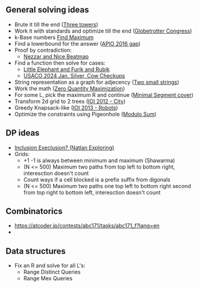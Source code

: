## General solving ideas

- Brute it till the end ([Three towers](https://szkopul.edu.pl/problemset/problem/Grfouq9u3g_TYktFXO2sNjCU/site/?key=statement))
- Work it with standards and optimize till the end ([Globetrotter Congress](https://szkopul.edu.pl/problemset/problem/bS_effBgQtuS7NXJA_dn7Ogm/site/?key=statement))
- k-Base numbers [Find Maximum](https://codeforces.com/gym/104077/problem/E)
- Find a lowerbound for the answer ([APIO 2016 gap](https://oj.uz/problem/view/APIO16_gap?locale=en))
- Proof by contradiction:
  - [Nezzar and Nice Beatmap](https://codeforces.com/contest/1477/problem/C)
- Find a function then solve for cases:
  - [Little Elephant and Furik and Rubik](https://codeforces.com/contest/204/problem/C)
  - [USACO 2024 Jan. Silver, Cow Checkups](https://usaco.org/index.php?page=viewproblem2&cpid=1470)
- String representation as a graph for adjecency ([Two small strings](https://codeforces.com/contest/1213/problem/E))
- Work the math ([Zero Quantity Maximization](https://codeforces.com/contest/1133/problem/D))
- For some L, pick the maximum R and continue ([Minimal Segment cover](https://codeforces.com/problemset/problem/1175/E))
- Transform 2d grid to 2 trees ([IOI 2012 - City](https://oj.uz/problem/view/IOI12_city))
- Greedy Knapsack-like ([IOI 2013 - Robots](https://oj.uz/problem/view/IOI13_robots))
- Optimize the constraints using Pigeonhole ([Modulo Sum](https://codeforces.com/contest/577/problem/B))

## DP ideas
- [Inclusion Execlusion? (Natlan Exploring)](https://codeforces.com/contest/2037/problem/G)
- Grids:
  - +1 -1 is always between minimum and maximum (Shawarma)
  - (N <= 500) Maximum two paths from top left to bottom right, interesction doesn't count
  - Count ways if a cell blocked is a prefix suffix from digonals
  - (N <= 500) Maximum two paths one top left to bottom right second from top right to bottom left, interesction doesn't count

## Combinatorics
- https://atcoder.jp/contests/abc171/tasks/abc171_f?lang=en
- 

## Data structures
- Fix an R and solve for all L's:
  - Range Distinct Queries
  - Range Mex Queries
